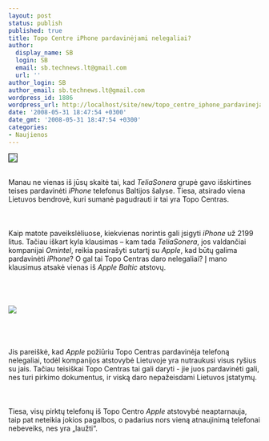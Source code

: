 ```yaml
---
layout: post
status: publish
published: true
title: Topo Centre iPhone pardavinėjami nelegaliai?
author:
  display_name: SB
  login: SB
  email: sb.technews.lt@gmail.com
  url: ''
author_login: SB
author_email: sb.technews.lt@gmail.com
wordpress_id: 1886
wordpress_url: http://localhost/site/new/topo_centre_iphone_pardavinejami_nelegaliai_/
date: '2008-05-31 18:47:54 +0300'
date_gmt: '2008-05-31 18:47:54 +0300'
categories:
- Naujienos
---
```

<div class="imgright"><img src="http://tbn0.google.com/images?q=tbn:f-QLBf2RxoxO_M:http://idannyb.files.wordpress.com/2008/01/10-15-07-iphone.jpg" border="1"></div>
<p><br>Manau ne vienas iš jūsų skaitė tai, kad <i>TeliaSonera</i> grupė gavo išskirtines teises pardavinėti <i>iPhone</i> telefonus Baltijos šalyse. Tiesa, atsirado viena Lietuvos bendrovė, kuri sumanė pagudrauti ir tai yra Topo Centras.<br />
<br><br />
<br>Kaip matote paveikslėliuose, kiekvienas norintis gali įsigyti <i>iPhone</i> už 2199 litus. Tačiau iškart kyla klausimas – kam tada <i>TeliaSonera</i>, jos valdančiai kompanijai <i>Omintel</i>, reikia pasirašyti sutartį su <i>Apple</i>, kad būtų galima pardavinėti <i>iPhone</i>? O gal tai Topo Centras daro nelegaliai? Į mano klausimus atsakė vienas iš <i>Apple Baltic</i> atstovų.<br />
<br><br />
<br><br><img src="http://img299.imageshack.us/img299/3264/20377772400b5e24479ejy6.jpg"><br><br />
<br><br />
<br>Jis pareiškė, kad <i>Apple</i> požiūriu Topo Centras pardavinėja telefoną nelegaliai, todėl kompanijos atstovybė Lietuvoje yra nutraukusi visus ryšius su jais. Tačiau teisiškai Topo Centras tai gali daryti - jie juos pardavinėti gali, nes turi pirkimo dokumentus, ir viską daro nepažeisdami Lietuvos įstatymų.<br />
<br><br />
<br>Tiesa, visų pirktų telefonų iš Topo Centro <i>Apple</i> atstovybė neaptarnauja, taip pat neteikia jokios pagalbos, o padarius nors vieną atnaujinimą telefonai nebeveiks, nes yra „laužti“.<br />
<br></p>
